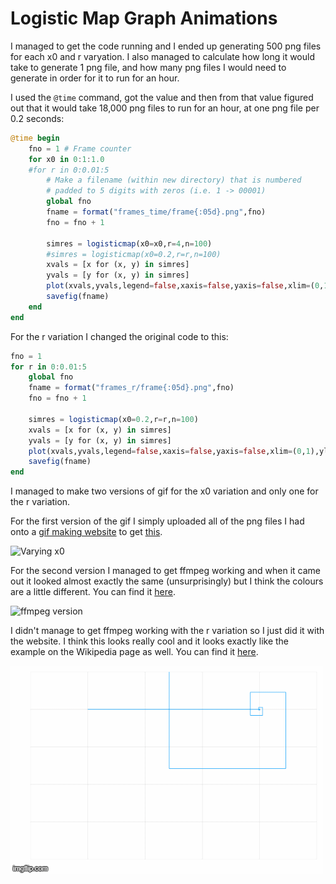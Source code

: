 # Logistic Map Graph Animations

I managed to get the code running and I ended up generating 500 png files for each x0 and r varyation. I also managed to calculate how long it would take to generate 1 png file, and how many png files I would need to generate in order for it to run for an hour.

I used the `@time` command, got the value and then from that value figured out that it would take 18,000 png files to run for an hour, at one png file per 0.2 seconds:

```julia
@time begin
    fno = 1 # Frame counter
    for x0 in 0:1:1.0
    #for r in 0:0.01:5
        # Make a filename (within new directory) that is numbered
        # padded to 5 digits with zeros (i.e. 1 -> 00001)
        global fno
        fname = format("frames_time/frame{:05d}.png",fno)
        fno = fno + 1

        simres = logisticmap(x0=x0,r=4,n=100)
        #simres = logisticmap(x0=0.2,r=r,n=100)
        xvals = [x for (x, y) in simres]
        yvals = [y for (x, y) in simres]
        plot(xvals,yvals,legend=false,xaxis=false,yaxis=false,xlim=(0,1),ylim=(0,1));
        savefig(fname)
    end
end
```

For the r variation I changed the original code to this:

```julia
fno = 1
for r in 0:0.01:5
    global fno
    fname = format("frames_r/frame{:05d}.png",fno)
    fno = fno + 1

    simres = logisticmap(x0=0.2,r=r,n=100)
    xvals = [x for (x, y) in simres]
    yvals = [y for (x, y) in simres]
    plot(xvals,yvals,legend=false,xaxis=false,yaxis=false,xlim=(0,1),ylim=(0,1));
    savefig(fname)
end
```

I managed to make two versions of gif for the x0 variation and only one for the r variation.

For the first version of the gif I simply uploaded all of the png files I had onto a [gif making website](https://imgflip.com/gif-maker) to get [this](https://github.com/lwlss/MacPherson_2020/blob/master/code/logistic_map_x0.gif).

![Varying x0](../code/week_two-graph_animation/logistic_map_x0.gif)

For the second version I managed to get ffmpeg working and when it came out it looked almost exactly the same (unsurprisingly) but I think the colours are a little different. You can find it [here](https://github.com/lwlss/MacPherson_2020/blob/master/frames/output.gif).

![ffmpeg version](../code/frames/output.gif)

I didn't manage to get ffmpeg working with the r variation so I just did it with the website. I think this looks really cool and it looks exactly like the example on the Wikipedia page as well. You can find it [here](https://github.com/lwlss/MacPherson_2020/blob/master/code/week_two-graph_animation/logistic_map_r.gif).

![Varying x0](../code/week_two-graph_animation/logistic_map_r.gif)

